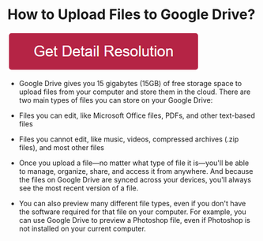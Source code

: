 # How to Upload Files to Google Drive?

[![how to upload files to google drive](redd.png)](https://github.com/ontechlabb/how.to.upload.files.to.google.drive)


* Google Drive gives you 15 gigabytes (15GB) of free storage space to upload files from your computer and store them in the cloud. There are two main types of files you can store on your Google Drive:

* Files you can edit, like Microsoft Office files, PDFs, and other text-based files
* Files you cannot edit, like music, videos, compressed archives (.zip files), and most other files
* Once you upload a file—no matter what type of file it is—you'll be able to manage, organize, share, and access it from anywhere. And because the files on Google Drive are synced across your devices, you'll always see the most recent version of a file.

* You can also preview many different file types, even if you don't have the software required for that file on your computer. For example, you can use Google Drive to preview a Photoshop file, even if Photoshop is not installed on your current computer.
